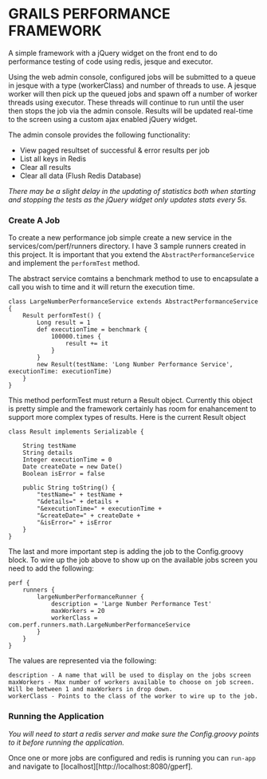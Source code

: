 GRAILS PERFORMANCE FRAMEWORK
======

A simple framework with a jQuery widget on the front end to do performance testing of code using redis, jesque and executor.

Using the web admin console, configured jobs will be submitted to a queue in jesque with a type (workerClass) and number of threads to use.  A jesque worker will then pick up the queued jobs and spawn off a number of worker threads using executor.  These threads will continue to run until the user then stops the job via the admin console.  Results will be updated real-time to the screen using a custom ajax enabled jQuery widget.

The admin console provides the following functionality:
* View paged resultset of successful & error results per job
* List all keys in Redis
* Clear all results
* Clear all data (Flush Redis Database)

_There may be a slight delay in the updating of statistics both when starting and stopping the tests as the jQuery widget only updates stats every 5s._

### Create A Job ###

To create a new performance job simple create a new service in the services/com/perf/runners directory.  I have 3 sample runners created in this project.  It is important that you extend the `AbstractPerformanceService` and implement the `performTest` method.

The abstract service comtains a benchmark method to use to encapsulate a call you wish to time and it will return the execution time.

    class LargeNumberPerformanceService extends AbstractPerformanceService {
        Result performTest() {
            Long result = 1
            def executionTime = benchmark {
                100000.times {
                    result += it
                }
            }
            new Result(testName: 'Long Number Performance Service', executionTime: executionTime)
        }
    }

This method performTest must return a Result object.  Currently this object is pretty simple and the framework certainly has room for enahancement to support more complex types of results.  Here is the current Result object

    class Result implements Serializable {

        String testName
        String details
        Integer executionTime = 0
        Date createDate = new Date()
        Boolean isError = false

        public String toString() {
            "testName=" + testName +
            "&details=" + details +
            "&executionTime=" + executionTime +
            "&createDate=" + createDate +
            "&isError=" + isError
        }
    }

The last and more important step is adding the job to the Config.groovy block.  To wire up the job above to show up on the available jobs screen you need to add the following:

    perf {
        runners {
            largeNumberPerformanceRunner {
                description = 'Large Number Performance Test'
                maxWorkers = 20
                workerClass = com.perf.runners.math.LargeNumberPerformanceService
            }
        }
    }

The values are represented via the following:

    description - A name that will be used to display on the jobs screen
    maxWorkers - Max number of workers available to choose on job screen.  Will be between 1 and maxWorkers in drop down.
    workerClass - Points to the class of the worker to wire up to the job.

### Running the Application ###

_You will need to start a redis server and make sure the Config.groovy points to it before running the application._

Once one or more jobs are configured and redis is running you can `run-app` and navigate to [localhost][http://localhost:8080/gperf].
